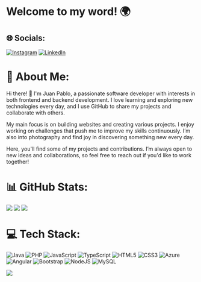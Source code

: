 # Welcome to my word! 🌍
## 🌐 Socials:
[![Instagram](https://img.shields.io/badge/Instagram-%23E4405F.svg?logo=Instagram&logoColor=white)](https://instagram.com/jpbuitrago17) [![LinkedIn](https://img.shields.io/badge/LinkedIn-%230077B5.svg?logo=linkedin&logoColor=white)](https://linkedin.com/in/www.linkedin.com/in/juanpablobuitrago) 
# 💫 About Me:
Hi there! 👋 I'm Juan Pablo, a passionate software developer with interests in both frontend and backend development. I love learning and exploring new technologies every day, and I use GitHub to share my projects and collaborate with others.

My main focus is on building websites and creating various projects. I enjoy working on challenges that push me to improve my skills continuously. I’m also into photography and find joy in discovering something new every day.

Here, you'll find some of my projects and contributions. I’m always open to new ideas and collaborations, so feel free to reach out if you'd like to work together!


# 📊 GitHub Stats:
![](https://github-readme-stats.vercel.app/api?username=juanbuitrago17&theme=neon&hide_border=true&include_all_commits=true&count_private=false)
![](https://github-readme-streak-stats.herokuapp.com/?user=juanbuitrago17&theme=neon&hide_border=true)
![](https://github-readme-stats.vercel.app/api/top-langs/?username=juanbuitrago17&theme=neon&hide_border=true&include_all_commits=true&count_private=false&layout=compact)



# 💻 Tech Stack:
![Java](https://img.shields.io/badge/java-%23ED8B00.svg?style=for-the-badge&logo=openjdk&logoColor=white) ![PHP](https://img.shields.io/badge/php-%23777BB4.svg?style=for-the-badge&logo=php&logoColor=white) ![JavaScript](https://img.shields.io/badge/javascript-%23323330.svg?style=for-the-badge&logo=javascript&logoColor=%23F7DF1E) ![TypeScript](https://img.shields.io/badge/typescript-%23007ACC.svg?style=for-the-badge&logo=typescript&logoColor=white) ![HTML5](https://img.shields.io/badge/html5-%23E34F26.svg?style=for-the-badge&logo=html5&logoColor=white) ![CSS3](https://img.shields.io/badge/css3-%231572B6.svg?style=for-the-badge&logo=css3&logoColor=white) ![Azure](https://img.shields.io/badge/azure-%230072C6.svg?style=for-the-badge&logo=microsoftazure&logoColor=white) ![Angular](https://img.shields.io/badge/angular-%23DD0031.svg?style=for-the-badge&logo=angular&logoColor=white) ![Bootstrap](https://img.shields.io/badge/bootstrap-%238511FA.svg?style=for-the-badge&logo=bootstrap&logoColor=white) ![NodeJS](https://img.shields.io/badge/node.js-6DA55F?style=for-the-badge&logo=node.js&logoColor=white) ![MySQL](https://img.shields.io/badge/mysql-4479A1.svg?style=for-the-badge&logo=mysql&logoColor=white)


[![](https://visitcount.itsvg.in/api?id=juanbuitrago17&icon=0&color=0)](https://visitcount.itsvg.in)

<!-- Proudly created with GPRM ( https://gprm.itsvg.in ) -->
